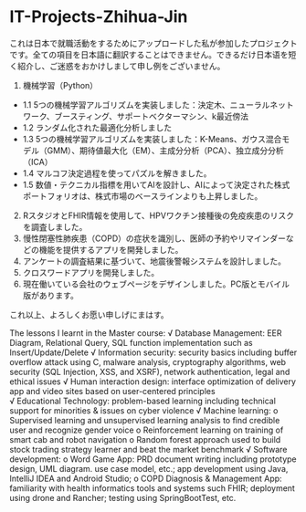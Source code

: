 # IT-Projects-Zhihua-Jin

これは日本で就職活動をするためにアップロードした私が参加したプロジェクトです。全ての項目を日本語に翻訳することはできません。できるだけ日本语を短く紹介し、ご迷惑をおかけしまして申し例をございません。

 1. 機械学習（Python）

-  1.1 5つの機械学習アルゴリズムを実装しました：決定木、ニューラルネットワーク、ブースティング、サポートベクターマシン、k最近傍法
-  1.2 ランダム化された最適化分析しました
-  1.3 5つの機械学習アルゴリズムを実装しました：K-Means、ガウス混合モデル（GMM）、期待値最大化（EM）、主成分分析（PCA）、独立成分分析（ICA）
-  1.4 マルコフ決定過程を使ってパズルを解きました。
-  1.5 数値・テクニカル指標を用いてAIを設計し、AIによって決定された株式ポートフォリオは、株式市場のベースラインよりも上昇しました。
 
2. RスタジオとFHIR情報を使用して、HPVワクチン接種後の免疫疾患のリスクを調査しました。
3. 慢性閉塞性肺疾患（COPD）の症状を識別し、医師の予約やリマインダーなどの機能を提供するアプリを開発しました。
4. アンケートの調査結果に基づいて、地震後警報システムを設計しました。  
5. クロスワードアプリを開発しました。
6. 現在働いている会社のウェブページをデザインしました。PC版とモバイル版があります。

これ以上、よろしくお愿い申しげにまはす。

The lessons I learnt in the Master course:
√	Database Management: EER Diagram, Relational Query, SQL function implementation such as Insert/Update/Delete 
√	Information security: security basics including buffer overflow attack using C, malware analysis, cryptography 
algorithms, web security (SQL Injection, XSS, and XSRF), network authentication, legal and ethical issues
√	Human interaction design: interface optimization of delivery app and video sites based on user-centered principles    
√	Educational Technology: problem-based learning including technical support for minorities & issues on cyber violence
√ Machine learning: 
  o	Supervised learning and unsupervised learning analysis to find credible user and recognize gender voice 
  o	Reinforcement learning on training of smart cab and robot navigation
  o	Random forest approach used to build stock trading strategy learner and beat the market benchmark
√	Software development: 
  o	Word Game App: PRD document writing including prototype design, UML diagram. use case model, etc.;
app development using Java, IntelliJ IDEA and Android Studio; 
  o	COPD Diagnosis & Management App: familiarity with health informatics tools and systems such FHIR;
deployment using drone and Rancher; testing using SpringBootTest, etc.

